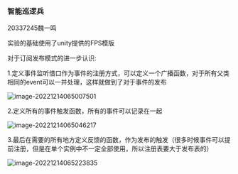 ### 智能巡逻兵

20337245魏一鸣

实验的基础使用了unity提供的FPS模版

对于订阅发布模式的进一步认识:

1.定义事件监听借口作为事件的注册方式，可以定义一个广播函数，对于所有父类相同的event可以一并处理，这样就做到了对于事件的发布

![image-20221214065007501](C:\Users\Lenovo\AppData\Roaming\Typora\typora-user-images\image-20221214065007501.png)

2.定义所有的事件触发函数，所有的事件可以记录在一起

![image-20221214065046217](C:\Users\Lenovo\AppData\Roaming\Typora\typora-user-images\image-20221214065046217.png)

3.最后在需要的所有地方定义反馈的函数，作为发布的触发（很多时候事件可以提前注册，但是在单个实例中不一定全部使用，所以注册表要大于发布表的）

![image-20221214065223835](C:\Users\Lenovo\AppData\Roaming\Typora\typora-user-images\image-20221214065223835.png)
